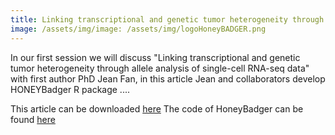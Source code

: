 ```yaml
---
title: Linking transcriptional and genetic tumor heterogeneity through allele analysis of single-cell RNA-seq data
image: /assets/img/image: /assets/img/logoHoneyBADGER.png
---
```


In our first session we will discuss "Linking transcriptional and genetic tumor heterogeneity through allele analysis of single-cell RNA-seq data" with first author PhD Jean Fan, in this article Jean and collaborators develop HONEYBadger R package ....

This article can be downloaded [here](https://pubmed.ncbi.nlm.nih.gov/29898899/)
The code of HoneyBadger can be found [here](https://github.com/JEFworks/HoneyBADGER)

